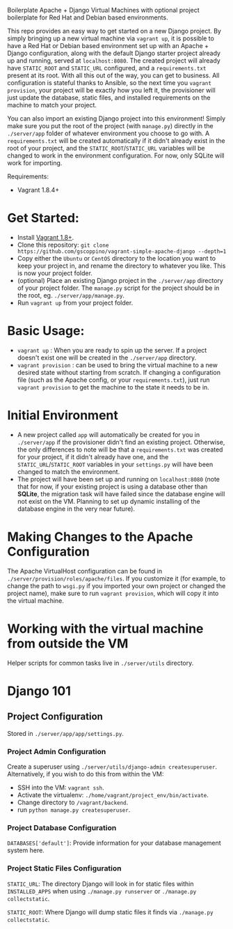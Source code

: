 Boilerplate Apache + Django Virtual Machines with optional project boilerplate
for Red Hat and Debian based environments.

This repo provides an easy way to get started on a new Django project. By
simply bringing up a new virtual machine via `vagrant up`, it is possible
to have a Red Hat or Debian based environment set up with an Apache + Django
configuration, along with the default Django starter project already up and
running, served at `localhost:8080`. The created project will already have
`STATIC_ROOT` and `STATIC_URL` configured, and a `requirements.txt` present
at its root. With all this out of the way, you can get to business. All
configuration is stateful thanks to Ansible, so the next time you `vagrant provision`,
your project will be exactly how you left it, the provisioner will just update the
database, static files, and installed requirements on the machine to match your project.

You can also import an existing Django project into this environment! Simply make
sure you put the root of the project (with `manage.py`) directly in the
`./server/app` folder of whatever environment you choose to go with. A
`requirements.txt` will be created automatically if it didn't already exist in
the root of your project, and the `STATIC_ROOT`/`STATIC_URL` variables will be changed
to work in the environment configuration. For now, only SQLite will work for importing.

Requirements:

* Vagrant 1.8.4+

# Get Started:

* Install [Vagrant 1.8+](https://www.vagrantup.com/).
* Clone this repository:
`git clone https://github.com/gscoppino/vagrant-simple-apache-django --depth=1`
* Copy either the `Ubuntu` or `CentOS` directory to the location you
want to keep your project in, and rename the directory to whatever you like. This
is now your project folder.
* (optional) Place an existing Django project in the `./server/app` directory
of your project folder. The `manage.py` script for the project should be in the root,
eg. `./server/app/manage.py`.
* Run `vagrant up` from your project folder.

# Basic Usage:

* `vagrant up` :  When you are ready to spin up the server. If a project
doesn't exist one will be created in the `./server/app` directory.
* `vagrant provision` : can be used to bring the virtual machine to a new
desired state without starting from scratch. If changing a configuration file
(such as the Apache config, or your `requirements.txt`), just run
`vagrant provision` to get the machine to the state it needs to be in.

# Initial Environment

* A new project called `app` will automatically be created for you in
`./server/app` if the provisioner didn't find an existing project. Otherwise,
the only differences to note will be that a `requirements.txt` was created for
your project, if it didn't already have one, and the `STATIC_URL`/`STATIC_ROOT`
variables in your `settings.py` will have been changed to match the environment.
* The project will have been set up and running on `localhost:8080` (note that
  for now, if your existing project is using a database other than **SQLite**,
  the migration task will have failed since the database engine will not exist
  on the VM. Planning to set up dynamic installing
  of the database engine in the very near future).

# Making Changes to the Apache Configuration

The Apache VirtualHost configuration can be found in
`./server/provision/roles/apache/files`. If you customize it (for example, to
change the path to `wsgi.py` if you imported your own project or changed the
project name), make sure to run `vagrant provision`, which will copy it
into the virtual machine.

# Working with the virtual machine from outside the VM

Helper scripts for common tasks live in `./server/utils` directory.

# Django 101

## Project Configuration

Stored in `./server/app/app/settings.py`.

### Project Admin Configuration ###

Create a superuser using `./server/utils/django-admin createsuperuser`.
Alternatively, if you wish to do this from within the VM:
* SSH into the VM: `vagrant ssh`.
* Activate the virtualenv: `./home/vagrant/project_env/bin/activate`.
* Change directory to `/vagrant/backend`.
* run `python manage.py createsuperuser`.

### Project Database Configuration ####

`DATABASES['default']`: Provide information for your database
management system here.

### Project Static Files Configuration ####

`STATIC_URL`: The directory Django will look in for static files within `INSTALLED_APPS` when using `./manage.py runserver` or `./manage.py collectstatic`.

`STATIC_ROOT`: Where Django will dump static files it finds via `./manage.py collectstatic`.
